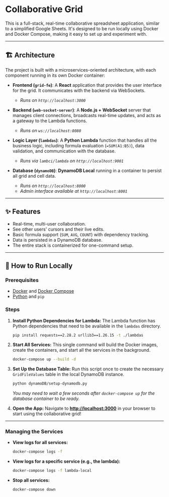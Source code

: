 # Collaborative Grid

This is a full-stack, real-time collaborative spreadsheet application, similar to a simplified Google Sheets. It's designed to be run locally using Docker and Docker Compose, making it easy to set up and experiment with.

---

## 🏗️ Architecture

The project is built with a microservices-oriented architecture, with each component running in its own Docker container:

-   **Frontend (`grid-fe`)**: A **React** application that provides the user interface for the grid. It communicates with the backend via WebSockets.
    -   *Runs on `http://localhost:3000`*

-   **Backend (`web-socket-server`)**: A **Node.js + WebSocket** server that manages client connections, broadcasts real-time updates, and acts as a gateway to the Lambda functions.
    -   *Runs on `ws://localhost:8080`*

-   **Logic Layer (`lambdas`)**: A **Python Lambda** function that handles all the business logic, including formula evaluation (`=SUM(A1:B5)`), data validation, and communication with the database.
    -   *Runs via `lambci/lambda` on `http://localhost:9001`*

-   **Database (`dynamoDB`)**: **DynamoDB Local** running in a container to persist all grid and cell data.
    -   *Runs on `http://localhost:8000`*
    -   *Admin interface available at `http://localhost:8001`*

---

## ✨ Features

-   Real-time, multi-user collaboration.
-   See other users' cursors and their live edits.
-   Basic formula support (`SUM`, `AVG`, `COUNT`) with dependency tracking.
-   Data is persisted in a DynamoDB database.
-   The entire stack is containerized for one-command setup.

---

## 🚀 How to Run Locally

### Prerequisites

-   [Docker](https://www.docker.com/get-started) and [Docker Compose](https://docs.docker.com/compose/install/)
-   [Python](https://www.python.org/downloads/) and `pip`

### Steps

1.  **Install Python Dependencies for Lambda:**
    The Lambda function has Python dependencies that need to be available in the `lambdas` directory.
    ```bash
    pip install requests==2.28.2 urllib3==1.26.15 -t ./lambdas
    ```

2.  **Start All Services:**
    This single command will build the Docker images, create the containers, and start all the services in the background.
    ```bash
    docker-compose up --build -d
    ```

3.  **Set Up the Database Table:**
    Run this script once to create the necessary `GridFileValues` table in the local DynamoDB instance.
    ```bash
    python dynamoDB/setup-dynamodb.py
    ```
    *You may need to wait a few seconds after `docker-compose up` for the database container to be ready.*

4.  **Open the App:**
    Navigate to **[http://localhost:3000](http://localhost:3000)** in your browser to start using the collaborative grid!

---

### Managing the Services

-   **View logs for all services:**
    ```bash
    docker-compose logs -f
    ```
-   **View logs for a specific service (e.g., the lambda):**
    ```bash
    docker-compose logs -f lambda-local
    ```
-   **Stop all services:**
    ```bash
    docker-compose down
    ```

